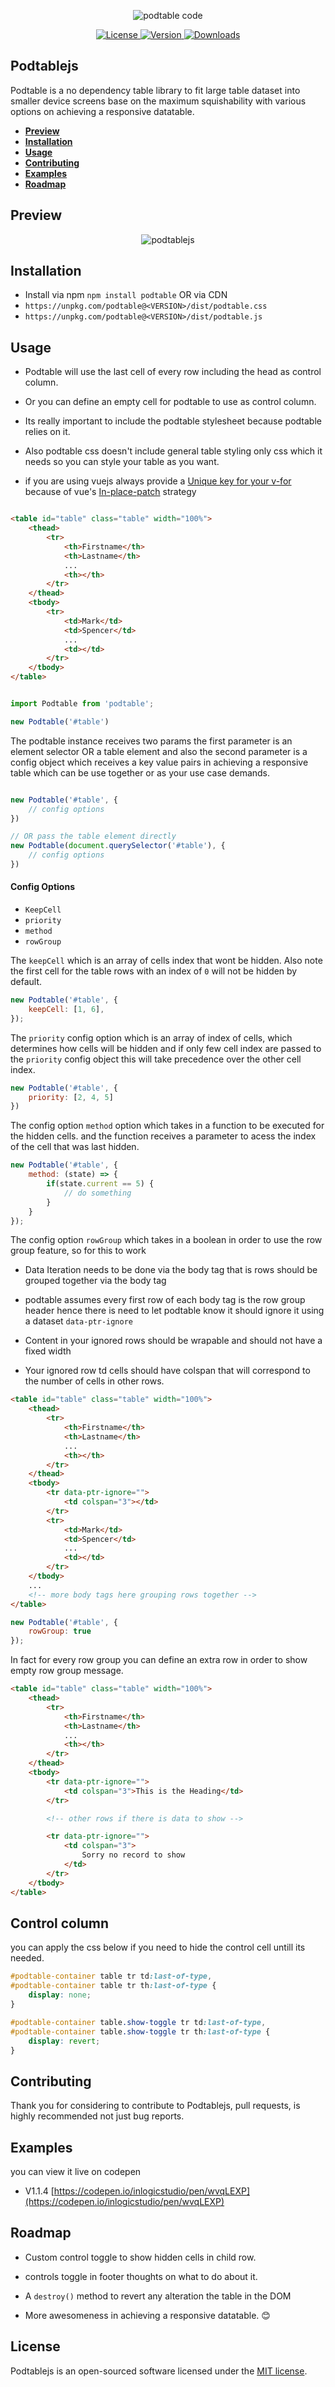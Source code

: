 <p align="center"><img src="/art/code.png" alt="podtable code"></p>

<p align="center">
    <a href="https://github.com/inlogicstudio/podtable">
        <img src="https://badgen.net/github/license/inlogicstudio/podtable?color=green" alt="License">
    </a>
    <a href="https://www.npmjs.com/package/podtable">
        <img src="https://badgen.net/npm/v/podtable?color=red" alt="Version">
    </a>
    <a href="https://www.npmjs.com/package/podtable">
        <img src="https://badgen.net/npm/dt/podtable" alt="Downloads">
    </a>
</p>

## Podtablejs

Podtable is a no dependency table library to fit large table dataset into smaller device screens base on the maximum squishability with various options on achieving a responsive datatable.

- [**Preview**](#preview)
- [**Installation**](#installation)
- [**Usage**](#usage)
- [**Contributing**](#contributing)
- [**Examples**](#examples)
- [**Roadmap**](#roadmap)


## Preview

<p align="center">
    <img src="art/podtablejs.png" alt="podtablejs">
</p>

## Installation

* Install via npm `npm install podtable` OR via CDN
* `https://unpkg.com/podtable@<VERSION>/dist/podtable.css`
* `https://unpkg.com/podtable@<VERSION>/dist/podtable.js`



## Usage

* Podtable will use the last cell of every row including the head as control column.

* Or you can define an empty cell for podtable to use as control column.

* Its really important to include the podtable stylesheet because podtable relies on it.

* Also podtable css doesn't include general table styling only css which it needs so you can style your table as you want.

* if you are using vuejs always provide a [Unique key for your v-for](https://stackoverflow.com/questions/56726147/why-does-vue-use-its-in-place-patch-though-im-binding-a-key-in-v-for-loop) because of vue's [In-place-patch](https://v3.vuejs.org/guide/list.html#maintaining-state) strategy




```html

<table id="table" class="table" width="100%">
    <thead>
        <tr>
            <th>Firstname</th>
            <th>Lastname</th>
            ...
            <th></th>
        </tr>
    </thead>
    <tbody>
        <tr>
            <td>Mark</td>
            <td>Spencer</td>
            ...
            <td></td>
        </tr>
    </tbody>
</table>

```

```js

import Podtable from 'podtable';

new Podtable('#table')

```

The podtable instance receives two params the first parameter is an element selector OR a table element and also the second parameter is a config object which receives a key value pairs in achieving a responsive table which can be use together or as your use case demands.

```js

new Podtable('#table', {
    // config options
})

// OR pass the table element directly
new Podtable(document.querySelector('#table'), {
    // config options
})

```

#### Config Options

* `KeepCell`
* `priority`
* `method`
* `rowGroup`

The `keepCell` which is an array of cells index that wont be hidden.
Also note the first cell for the table rows with an index of `0` will not be hidden by default.

```js
new Podtable('#table', {
    keepCell: [1, 6],
});
```

The `priority` config option which is an array of index of cells, which determines how cells will be hidden and if only few cell index are passed to the `priority` config object this will take precedence over the other cell index.

```js
new Podtable('#table', {
    priority: [2, 4, 5]
})
```
The config option `method` option which takes in a function to be executed for the hidden cells. and the function receives a parameter to acess the index of the cell that was last hidden.

```js
new Podtable('#table', {
    method: (state) => {
        if(state.current == 5) {
            // do something
        }
    }
});
```

The config option `rowGroup` which takes in a boolean in order to use the row group feature, so for this to work 

* Data Iteration needs to be done via the body tag that is rows should be grouped together via the body tag

* podtable assumes every first row of each body tag is the row group header hence there is need to let podtable know it should ignore it using a dataset `data-ptr-ignore`

* Content in your ignored rows should be wrapable and should not have a fixed width

* Your ignored row td cells should have colspan that will correspond to the number of cells in other rows.

```html
<table id="table" class="table" width="100%">
    <thead>
        <tr>
            <th>Firstname</th>
            <th>Lastname</th>
            ...
            <th></th>
        </tr>
    </thead>
    <tbody>
        <tr data-ptr-ignore="">
            <td colspan="3"></td>
        </tr>
        <tr>
            <td>Mark</td>
            <td>Spencer</td>
            ...
            <td></td>
        </tr>
    </tbody>
    ...
    <!-- more body tags here grouping rows together -->
</table>
```

```js
new Podtable('#table', {
    rowGroup: true
});
```

In fact for every row group you can define an extra row in order to show empty row group message.

```html
<table id="table" class="table" width="100%">
    <thead>
        <tr>
            <th>Firstname</th>
            <th>Lastname</th>
            ...
            <th></th>
        </tr>
    </thead>
    <tbody>
        <tr data-ptr-ignore="">
            <td colspan="3">This is the Heading</td>
        </tr>

        <!-- other rows if there is data to show -->

        <tr data-ptr-ignore="">
            <td colspan="3">
                Sorry no record to show
            </td>
        </tr>
    </tbody>
</table>
```


## Control column

you can apply the css below if you need to hide the control cell untill its needed.

```css
#podtable-container table tr td:last-of-type,
#podtable-container table tr th:last-of-type {
    display: none;
}

#podtable-container table.show-toggle tr td:last-of-type,
#podtable-container table.show-toggle tr th:last-of-type {
    display: revert;
}
```

## Contributing

Thank you for considering to contribute to Podtablejs, pull requests, is highly recommended not just bug reports.


## Examples
you can view it live on codepen

* V1.1.4 [https://codepen.io/inlogicstudio/pen/wvqLEXP](https://codepen.io/inlogicstudio/pen/wvqLEXP) 

## Roadmap
* Custom control toggle to show hidden cells in child row.
* controls toggle in footer thoughts on what to do about it.
* A `destroy()` method to revert any alteration the table in the DOM

* More awesomeness in achieving a responsive datatable. &#128522;

## License

Podtablejs is an open-sourced software licensed under the [MIT license](LICENSE.md).